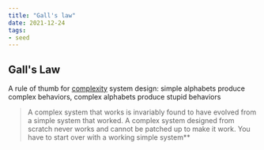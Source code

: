 ```yaml
---
title: "Gall's law"
date: 2021-12-24
tags:
- seed
---
```


## Gall's Law
A rule of thumb for [complexity](thoughts/complexity.md) system design: simple alphabets produce complex behaviors, complex alphabets produce stupid behaviors

> A complex system that works is invariably found to have evolved from a simple system that worked. A complex system designed from scratch never works and cannot be patched up to make it work. You have to start over with a working simple system**